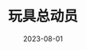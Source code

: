 ---
layout: page
title: 玩具总动员
description: >
  2023年，这部27岁的电影给25岁的我打开了一扇窗。
category: 电影
img: assets/img/movie/2023/wan_ju_zong_dong_yuan.webp
star: 5
date: 2023-08-01
---